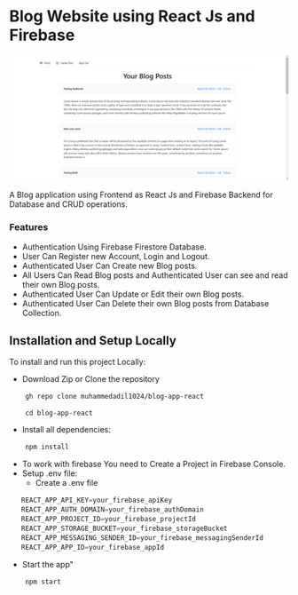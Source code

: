 # Blog Website using React Js and Firebase

![Demo App](/public/demo.png)

A Blog application using Frontend as React Js and Firebase Backend for Database and CRUD operations.

### Features

* Authentication Using Firebase Firestore Database.
* User Can Register new Account, Login and Logout.
* Authenticated User Can Create new Blog posts.
* All Users Can Read Blog posts and Authenticated User can see and read their own Blog posts.
* Authenticated User Can Update or Edit their own Blog posts.
* Authenticated User Can Delete their own Blog posts from Database Collection.

## Installation and Setup Locally

To install and run this project Locally: 

* Download Zip or Clone the repository
```shell
    gh repo clone muhammedadil1024/blog-app-react
```
```shell
    cd blog-app-react
```
* Install all dependencies:
```js
    npm install
```
* To work with firebase You need to Create a Project in Firebase Console.
* Setup .env file:
    - Create a .env file
 ```js
    REACT_APP_API_KEY=your_firebase_apiKey
    REACT_APP_AUTH_DOMAIN=your_firebase_authDomain
    REACT_APP_PROJECT_ID=your_firebase_projectId
    REACT_APP_STORAGE_BUCKET=your_firebase_storageBucket
    REACT_APP_MESSAGING_SENDER_ID=your_firebase_messagingSenderId
    REACT_APP_APP_ID=your_firebase_appId
```
*  Start the app"
```js
    npm start
```